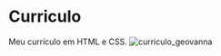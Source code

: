 # Curriculo
Meu currículo em HTML e CSS.
![curriculo_geovanna](https://user-images.githubusercontent.com/91286117/219875868-89d9b3eb-a7e4-48a7-bb47-8e43ea435aa9.png)
